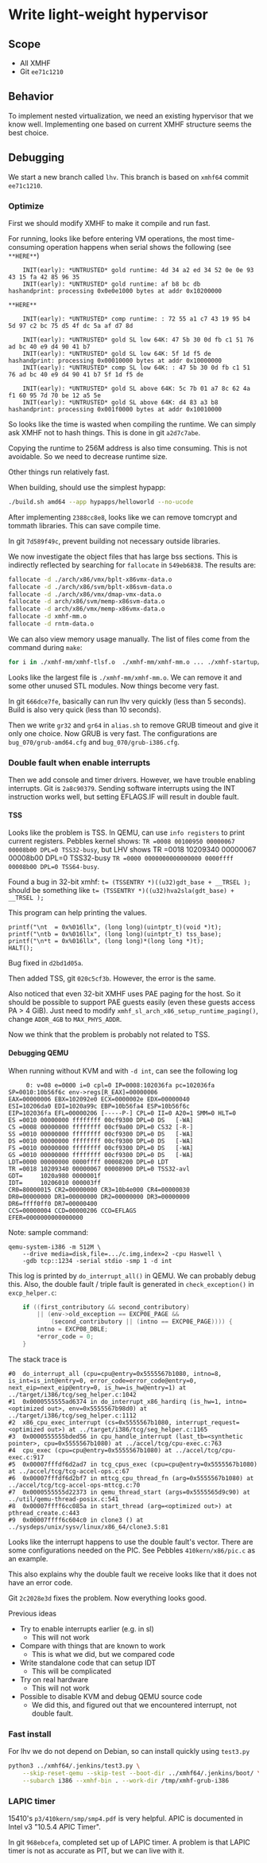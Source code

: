 # Write light-weight hypervisor

## Scope
* All XMHF
* Git `ee71c1210`

## Behavior
To implement nested virtualization, we need an existing hypervisor that we know
well. Implementing one based on current XMHF structure seems the best choice.

## Debugging

We start a new branch called `lhv`. This branch is based on `xmhf64` commit
`ee71c1210`.

### Optimize

First we should modify XMHF to make it compile and run fast.

For running, looks like before entering VM operations, the most time-consuming
operation happens when serial shows the following (see `**HERE**`)

```
    INIT(early): *UNTRUSTED* gold runtime: 4d 34 a2 ed 34 52 0e 0e 93 43 15 fa 42 85 96 35 
    INIT(early): *UNTRUSTED* gold runtime: af b8 bc db 
hashandprint: processing 0x0e0e1000 bytes at addr 0x10200000

**HERE**

    INIT(early): *UNTRUSTED* comp runtime: : 72 55 a1 c7 43 19 95 b4 5d 97 c2 bc 75 d5 4f dc 5a af d7 8d

    INIT(early): *UNTRUSTED* gold SL low 64K: 47 5b 30 0d fb c1 51 76 ad bc 40 e9 d4 90 41 b7 
    INIT(early): *UNTRUSTED* gold SL low 64K: 5f 1d f5 de 
hashandprint: processing 0x00010000 bytes at addr 0x10000000
    INIT(early): *UNTRUSTED* comp SL low 64K: : 47 5b 30 0d fb c1 51 76 ad bc 40 e9 d4 90 41 b7 5f 1d f5 de

    INIT(early): *UNTRUSTED* gold SL above 64K: 5c 7b 01 a7 8c 62 4a f1 60 95 7d 70 be 12 a5 5e 
    INIT(early): *UNTRUSTED* gold SL above 64K: d4 83 a3 b8 
hashandprint: processing 0x001f0000 bytes at addr 0x10010000
```

So looks like the time is wasted when compiling the runtime. We can simply ask
XMHF not to hash things. This is done in git `a2d7c7abe`.

Copying the runtime to 256M address is also time consuming. This is not
avoidable. So we need to decrease runtime size.

Other things run relatively fast.

When building, should use the simplest hypapp:
```sh
./build.sh amd64 --app hypapps/helloworld --no-ucode
```

After implementing `2388cc8e8`, looks like we can remove tomcrypt and tommath
libraries. This can save compile time.

In git `7d589f49c`, prevent building not necessary outside libraries.

We now investigate the object files that has large bss sections. This is
indirectly reflected by searching for `fallocate` in `549eb6838`. The results
are:
```sh
fallocate -d ./arch/x86/vmx/bplt-x86vmx-data.o
fallocate -d ./arch/x86/svm/bplt-x86svm-data.o
fallocate -d ./arch/x86/vmx/dmap-vmx-data.o
fallocate -d arch/x86/svm/memp-x86svm-data.o
fallocate -d arch/x86/vmx/memp-x86vmx-data.o
fallocate -d xmhf-mm.o
fallocate -d rntm-data.o
```

We can also view memory usage manually. The list of files come from the command
during `make`:
```sh
for i in ./xmhf-mm/xmhf-tlsf.o  ./xmhf-mm/xmhf-mm.o ... ./xmhf-startup/arch/x86/rntm-x86-data.o; do echo $i; readelf -SW $i | grep bss; done
```

Looks like the largest file is `./xmhf-mm/xmhf-mm.o`. We can remove it and some
other unused STL modules. Now things become very fast.

In git `666dce7fe`, basically can run lhv very quickly (less than 5 seconds).
Build is also very quick (less than 10 seconds).

Then we write `gr32` and `gr64` in `alias.sh` to remove GRUB timeout and give
it only one choice. Now GRUB is very fast. The configurations are
`bug_070/grub-amd64.cfg` and `bug_070/grub-i386.cfg`.

### Double fault when enable interrupts

Then we add console and timer drivers. However, we have trouble enabling
interrupts. Git is `2a8c90379`. Sending software interrupts using the INT
instruction works well, but setting EFLAGS.IF will result in double fault.

#### TSS

Looks like the problem is TSS. In QEMU, can use `info registers` to print
current registers. Pebbles kernel shows:
`TR =0008 00100950 00000067 00008b00 DPL=0 TSS32-busy`, but LHV shows
 TR =0018 10209340 00000067 00008b00 DPL=0 TSS32-busy
`TR =0000 0000000000000000 0000ffff 00008b00 DPL=0 TSS64-busy`.

Found a bug in 32-bit xmhf:
`t= (TSSENTRY *)((u32)gdt_base + __TRSEL );` should be something like
`t= (TSSENTRY *)((u32)hva2sla(gdt_base) + __TRSEL );`

This program can help printing the values.
```
printf("\nt  = 0x%016llx", (long long)(uintptr_t)(void *)t);
printf("\ntb = 0x%016llx", (long long)(uintptr_t) tss_base);
printf("\n*t = 0x%016llx", (long long)*(long long *)t);
HALT();
```

Bug fixed in `d2bd1d05a`.

Then added TSS, git `020c5cf3b`. However, the error is the same.

Also noticed that even 32-bit XMHF uses PAE paging for the host. So it should
be possible to support PAE guests easily (even these guests access PA > 4 GiB).
Just need to modify `xmhf_sl_arch_x86_setup_runtime_paging()`, change
`ADDR_4GB` to `MAX_PHYS_ADDR`.

Now we think that the problem is probably not related to TSS.

#### Debugging QEMU

When running without KVM and with `-d int`, can see the following log

```
     0: v=08 e=0000 i=0 cpl=0 IP=0008:102036fa pc=102036fa SP=0010:10b56f6c env->regs[R_EAX]=00000006
EAX=00000006 EBX=102092e0 ECX=0000002e EDX=00000040
ESI=10206da0 EDI=1020a99c EBP=10b56fa4 ESP=10b56f6c
EIP=102036fa EFL=00000206 [-----P-] CPL=0 II=0 A20=1 SMM=0 HLT=0
ES =0010 00000000 ffffffff 00cf9300 DPL=0 DS   [-WA]
CS =0008 00000000 ffffffff 00cf9a00 DPL=0 CS32 [-R-]
SS =0010 00000000 ffffffff 00cf9300 DPL=0 DS   [-WA]
DS =0010 00000000 ffffffff 00cf9300 DPL=0 DS   [-WA]
FS =0010 00000000 ffffffff 00cf9300 DPL=0 DS   [-WA]
GS =0010 00000000 ffffffff 00cf9300 DPL=0 DS   [-WA]
LDT=0000 00000000 0000ffff 00008200 DPL=0 LDT
TR =0018 10209340 00000067 00008900 DPL=0 TSS32-avl
GDT=     1020a980 0000001f
IDT=     10206010 000003ff
CR0=80000015 CR2=00000000 CR3=10b4e000 CR4=00000030
DR0=00000000 DR1=00000000 DR2=00000000 DR3=00000000 
DR6=ffff0ff0 DR7=00000400
CCS=00000004 CCD=00000206 CCO=EFLAGS  
EFER=0000000000000000
```

Note: sample command:

```
qemu-system-i386 -m 512M \
	--drive media=disk,file=.../c.img,index=2 -cpu Haswell \
	-gdb tcp::1234 -serial stdio -smp 1 -d int
```

This log is printed by `do_interrupt_all()` in QEMU. We can probably debug
this. Also, the double fault / triple fault is generated in
`check_exception()` in `excp_helper.c`:

```c
    if ((first_contributory && second_contributory)
        || (env->old_exception == EXCP0E_PAGE &&
            (second_contributory || (intno == EXCP0E_PAGE)))) {
        intno = EXCP08_DBLE;
        *error_code = 0;
    }
```

The stack trace is
```
#0  do_interrupt_all (cpu=cpu@entry=0x5555567b1080, intno=8, is_int=is_int@entry=0, error_code=error_code@entry=0, next_eip=next_eip@entry=0, is_hw=is_hw@entry=1) at ../target/i386/tcg/seg_helper.c:1042
#1  0x0000555555ad6374 in do_interrupt_x86_hardirq (is_hw=1, intno=<optimized out>, env=0x5555567b98d0) at ../target/i386/tcg/seg_helper.c:1112
#2  x86_cpu_exec_interrupt (cs=0x5555567b1080, interrupt_request=<optimized out>) at ../target/i386/tcg/seg_helper.c:1165
#3  0x0000555555bded56 in cpu_handle_interrupt (last_tb=<synthetic pointer>, cpu=0x5555567b1080) at ../accel/tcg/cpu-exec.c:763
#4  cpu_exec (cpu=cpu@entry=0x5555567b1080) at ../accel/tcg/cpu-exec.c:917
#5  0x00007fffdf6d2ad7 in tcg_cpus_exec (cpu=cpu@entry=0x5555567b1080) at ../accel/tcg/tcg-accel-ops.c:67
#6  0x00007fffdf6d2bf7 in mttcg_cpu_thread_fn (arg=0x5555567b1080) at ../accel/tcg/tcg-accel-ops-mttcg.c:70
#7  0x0000555555d22373 in qemu_thread_start (args=0x5555565d9c90) at ../util/qemu-thread-posix.c:541
#8  0x00007ffff6cc085a in start_thread (arg=<optimized out>) at pthread_create.c:443
#9  0x00007ffff6c604c0 in clone3 () at ../sysdeps/unix/sysv/linux/x86_64/clone3.S:81
```

Looks like the interrupt happens to use the double fault's vector. There are
some configurations needed on the PIC. See Pebbles `410kern/x86/pic.c` as an
example.

This also explains why the double fault we receive looks like that it does not
have an error code.

Git `2c2028e3d` fixes the problem. Now everything looks good.

Previous ideas
* Try to enable interrupts earlier (e.g. in sl)
	* This will not work
* Compare with things that are known to work
	* This is what we did, but we compared code
* Write standalone code that can setup IDT
	* This will be complicated
* Try on real hardware
	* This will not work
* Possible to disable KVM and debug QEMU source code
	* We did this, and figured out that we encountered interrupt, not double
	  fault.

### Fast install

For lhv we do not depend on Debian, so can install quickly using `test3.py`

```sh
python3 ../xmhf64/.jenkins/test3.py \
	--skip-reset-qemu --skip-test --boot-dir ../xmhf64/.jenkins/boot/ \
	--subarch i386 --xmhf-bin . --work-dir /tmp/xmhf-grub-i386
```

### LAPIC timer

15410's `p3/410kern/smp/smp4.pdf` is very helpful. APIC is documented in Intel
v3 "10.5.4 APIC Timer".

In git `968ebcefa`, completed set up of LAPIC timer. A problem is that LAPIC
timer is not as accurate as PIT, but we can live with it.

